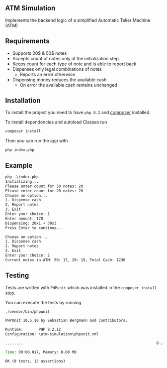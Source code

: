 ## ATM Simulation

Implements the backend logic of a simplified Automatic Teller Machine (ATM)

## Requirements
- Supports 20$ & 50$ notes
- Accepts count of notes only at the initialization step
- Keeps count for each type of note and is able to report back
- Dispenses only legal combinations of notes
  - Reports an error otherwise
- Dispensing money reduces the available cash
  - On error the available cash remains unchanged

## Installation

To install the project you need to have `php 8.2` and [composer](https://getcomposer.org/download/) installed.

To install dependencies and autoload Classes run
```cmd
composer install
```
Then you can run the app with

```cmd
php index.php
```

## Example
```cmd
php .\index.php
Initializing...
Please enter count for 50 notes: 20                                                                                                                                                                                                      
Please enter count for 20 notes: 20                                                                                                                                                                                                      
Choose an option...
1. Dispense cash
2. Report notes
3. Exit
Enter your choice: 1                                                                                                                                                                                                                     
Enter amount: 170                                                                                                                                                                                                                        
Dispensing: 20x1 + 50x3
Press Enter to continue...

Choose an option...
1. Dispense cash
2. Report notes
3. Exit
Enter your choice: 2                                                                                                                                                                                                                     
Current notes in ATM: 50: 17, 20: 19, Total Cash: 1230

```

## Testing
Tests are written with `PHPunit` which was installed in the `composer install` step.

You can execute the tests by running

```cmd
./vendor/bin/phpunit
```

```cmd
PHPUnit 10.5.10 by Sebastian Bergmann and contributors.

Runtime:       PHP 8.2.12
Configuration: \atm-simulation\phpunit.xml

........                                                            8 / 8 (100%)

Time: 00:00.017, Memory: 8.00 MB

OK (8 tests, 13 assertions)

```


